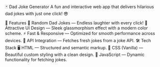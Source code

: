 🃏 Dad Joke Generator
A fun and interactive web app that delivers hilarious dad jokes with just one click! 😎

🚀 Features
🤣 Random Dad Jokes — Endless laughter with every click!
🎨 Attractive UI Design — Sleek glassmorphism effect with a modern color scheme.
⚡ Fast & Responsive — Optimized for smooth performance across devices.
🔗 API Integration — Fetches fresh jokes from a joke API.
🛠️ Tech Stack
🖥️ HTML — Structured and semantic markup.
🎯 CSS (Vanilla) — Beautiful custom styling with a clean design.
📜 JavaScript — Dynamic functionality for fetching jokes.
